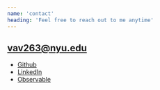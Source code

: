 ```yaml
---
name: 'contact'
heading: 'Feel free to reach out to me anytime'
---
```


## vav263@nyu.edu

* [Github](https://github.com/aravindvaddi)
* [LinkedIn](https://www.linkedin.com/in/aravind-vaddi-b8a94a140)
* [Observable](https://observablehq.com/@aravindvaddi)

